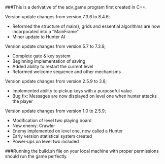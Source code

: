###This is a derivative of the adv_game program first created in C++.

Version update changes from version 7.3.6 to 8.4.6;

* Reformed the structure of main(), grids and essential algorithms are now incorporated into a "MainFrame"
* Minor update to Hunter AI

Version update changes from version 5.7 to 7.3.6;

* Complete gate & key system
* Beginning implementation of saving
* Added ability to restart the current level
* Reformed welcome sequence and other mechanisms

Version update changes from version 2.5.9 to 3.6;

* Implemented ability to pickup keys with a purposeful value
* Bug fix: Messages are now displayed on level one when hunter attacks the player

Version update changes from version 1.0 to 2.5.9;

* Modification of level two playing board
* New enemy: Crawler
* Enemy implemented on level one, now called a Hunter
* Early version statistical system created
* Power-ups on level two included

###Running the build.sh file on your local machine with proper permissions should run the game perfectly.
